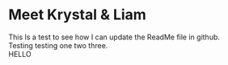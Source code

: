 # Meet Krystal & Liam

This Is a test to see how I can update the ReadMe file in github. <br>
Testing testing one two three. <br>
HELLO